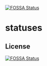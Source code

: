 [![FOSSA Status](https://app.fossa.io/api/projects/git%2Bgithub.com%2Fkucuny%2Fstatuses.svg?type=shield)](https://app.fossa.io/projects/git%2Bgithub.com%2Fkucuny%2Fstatuses?ref=badge_shield)

# statuses

## License
[![FOSSA Status](https://app.fossa.io/api/projects/git%2Bgithub.com%2Fkucuny%2Fstatuses.svg?type=large)](https://app.fossa.io/projects/git%2Bgithub.com%2Fkucuny%2Fstatuses?ref=badge_large)